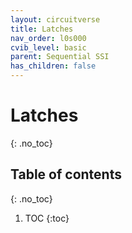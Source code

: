 ```yaml
---
layout: circuitverse
title: Latches
nav_order: l0s000
cvib_level: basic
parent: Sequential SSI
has_children: false
---
```


# Latches
{: .no_toc}

## Table of contents
{: .no_toc}

1. TOC
{:toc}
